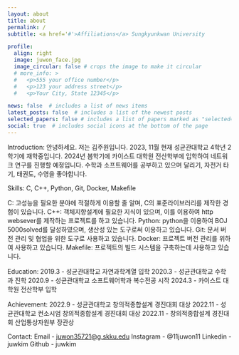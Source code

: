 ```yaml
---
layout: about
title: about
permalink: /
subtitle: <a href='#'>Affiliations</a> Sungkyunkwan University

profile:
  align: right
  image: juwon_face.jpg
  image_circular: false # crops the image to make it circular
  # more_info: >
  #   <p>555 your office number</p>
  #   <p>123 your address street</p>
  #   <p>Your City, State 12345</p>

news: false  # includes a list of news items
latest_posts: false  # includes a list of the newest posts
selected_papers: false # includes a list of papers marked as "selected={true}"
social: true  # includes social icons at the bottom of the page
---
```


Introduction:
안녕하세요. 저는 김주원입니다. 2023, 11월 현재 성균관대학교 4학년 2학기에 재학중입니다.
2024년 봄학기에 카이스트 대학원 전산학부에 입학하여 네트워크 연구를 진행할 예정입니다.
수학과 소프트웨어를 공부하고 있으며 달리기, 자전거 타기, 태권도, 수영을 좋아합니다.

Skills:
C, C++, Python, Git, Docker, Makefile

C: 고성능을 필요한 분야에 적절하게 이용할 줄 알며, C의 표준라이브러리를 제작한 경험이 있습니다.
C++: 객체지향설계에 필요한 지식이 있으며, 이를 이용하여 http websever를 제작하는 프로젝트를 하고 있습니다.
Python: python을 이용하여 BOJ 5000solved를 달성하였으며, 생산성 있는 도구로써 이용하고 있습니다.
Git: 문서 버전 관리 및 협업을 위한 도구로 사용하고 있습니다.
Docker: 프로젝트 버전 관리를 위하여 사용하고 있습니다.
Makefile: 프로젝트의 빌드 시스템을 구축하는데 사용하고 있습니다.

Education:
2019.3 - 성균관대학교 자연과학계열 입학
2020.3 - 성균관대학교 수학과 진학
2020.9 - 성균관대학교 소프트웨어학과 복수전공 시작
2024.3 - 카이스트 대학원 전산학부 입학

Achievement:
2022.9 - 성균관대학교 창의적종합설계 경진대회 대상
2022.11 - 성균관대학교 컨소시엄 창의적종합설계 경진대회 대상
2022.11 - 창의적종합설계 경진대회 산업통상자원부 장관상

Contact:
Email - juwon35721@g.skku.edu
Instagram - @11juwon11
Linkedin - juwkim
Github - juwkim